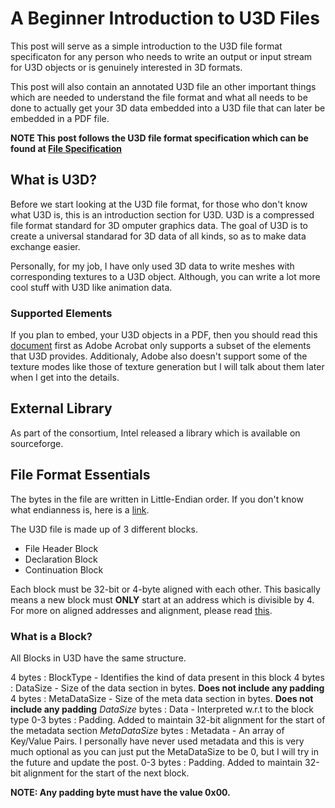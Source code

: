 # A Beginner Introduction to U3D Files

This post will serve as a simple introduction to the U3D file format specificaton for any person who needs to write an output or input stream for U3D objects or is genuinely interested in 3D formats.

This post will also contain an annotated U3D file an other important things which are needed to understand the file format and what all needs to be done to actually get your 3D data embedded into a U3D file that can later be embedded in a PDF file.

**NOTE This post follows the U3D file format specification which can be found at [File Specification](http://www.ecma-international.org/publications/files/ECMA-ST/ECMA-363%204th%20Edition.pdf)**

## What is U3D?

Before we start looking at the U3D file format, for those who don't know what U3D is, this is an introduction section for U3D.
U3D is a compressed file format standard for 3D omputer graphics data.
The goal of U3D is to create a universal standarad for 3D data of all kinds, so as to make data exchange easier.

Personally, for my job, I have only used 3D data to write meshes with corresponding textures to a U3D object. Although, you can write a lot more cool stuff with U3D like animation data.

### Supported Elements

If you plan to embed, your U3D objects in a PDF, then you should read this [document](http://www.adobe.com/content/dam/Adobe/en/devnet/acrobat/pdfs/U3DElements.pdf) first as Adobe Acrobat only supports a subset of the elements that U3D provides. 
Additionaly, Adobe also doesn't support some of the texture modes like those of texture generation but I will talk about them later when I get into the details.

## External Library

As part of the consortium, Intel released a library which is available on sourceforge.

## File Format Essentials

The bytes in the file are written in Little-Endian order. If you don't know what endianness is, here is a [link](https://www.cs.umd.edu/class/sum2003/cmsc311/Notes/Data/endian.html).

The U3D file is made up of 3 different blocks.

- File Header Block
- Declaration Block
- Continuation Block

Each block must be 32-bit or 4-byte aligned with each other. This basically means a new block must **ONLY** start at an address which is divisible by 4. For more on aligned addresses and alignment, please read [this](http://www.songho.ca/misc/alignment/dataalign.html).

### What is a Block?

All Blocks in U3D have the same structure.

4 bytes : BlockType - Identifies the kind of data present in this block
4 bytes : DataSize - Size of the data section in bytes. **Does not include any padding**
4 bytes : MetaDataSize - Size of the meta data section in bytes. **Does not include any padding**
*DataSize* bytes : Data - Interpreted w.r.t to the block type
0-3 bytes : Padding. Added to maintain 32-bit alignment for the start of the metadata section
*MetaDataSize* bytes : Metadata - An array of Key/Value Pairs. I personally have never used metadata and this is very much optional as you can just put the MetaDataSize to be 0, but I will try in the future and update the post.
0-3 bytes : Padding. Added to maintain 32-bit alignment for the start of the next block.

**NOTE: Any padding byte must have the value 0x00.**
